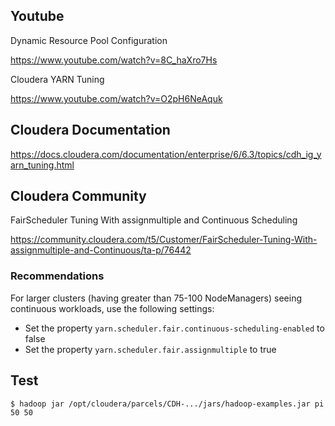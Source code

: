 ## Youtube

Dynamic Resource Pool Configuration

https://www.youtube.com/watch?v=8C_haXro7Hs

Cloudera YARN Tuning

https://www.youtube.com/watch?v=O2pH6NeAquk

## Cloudera Documentation

https://docs.cloudera.com/documentation/enterprise/6/6.3/topics/cdh_ig_yarn_tuning.html

## Cloudera Community

FairScheduler Tuning With assignmultiple and Continuous Scheduling

https://community.cloudera.com/t5/Customer/FairScheduler-Tuning-With-assignmultiple-and-Continuous/ta-p/76442

### Recommendations
For larger clusters (having greater than 75-100 NodeManagers) seeing continuous workloads, use the following settings:

- Set the property `yarn.scheduler.fair.continuous-scheduling-enabled` to false
- Set the property `yarn.scheduler.fair.assignmultiple` to true

## Test

```
$ hadoop jar /opt/cloudera/parcels/CDH-.../jars/hadoop-examples.jar pi 50 50
```
